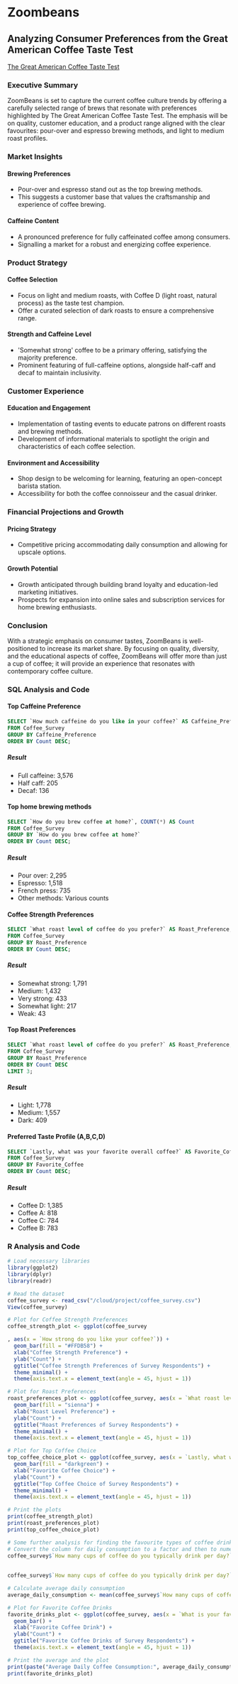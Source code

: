 # Zoombeans

## Analyzing Consumer Preferences from the Great American Coffee Taste Test

[The Great American Coffee Taste Test](https://cometeer.com/pages/the-great-american-coffee-taste-test)

### Executive Summary
ZoomBeans is set to capture the current coffee culture trends by offering a carefully selected range of brews that resonate with preferences highlighted by The Great American Coffee Taste Test. The emphasis will be on quality, customer education, and a product range aligned with the clear favourites: pour-over and espresso brewing methods, and light to medium roast profiles.

### Market Insights

#### Brewing Preferences
- Pour-over and espresso stand out as the top brewing methods.
- This suggests a customer base that values the craftsmanship and experience of coffee brewing.

#### Caffeine Content
- A pronounced preference for fully caffeinated coffee among consumers.
- Signalling a market for a robust and energizing coffee experience.

### Product Strategy

#### Coffee Selection
- Focus on light and medium roasts, with Coffee D (light roast, natural process) as the taste test champion.
- Offer a curated selection of dark roasts to ensure a comprehensive range.

#### Strength and Caffeine Level
- 'Somewhat strong' coffee to be a primary offering, satisfying the majority preference.
- Prominent featuring of full-caffeine options, alongside half-caff and decaf to maintain inclusivity.

### Customer Experience

#### Education and Engagement
- Implementation of tasting events to educate patrons on different roasts and brewing methods.
- Development of informational materials to spotlight the origin and characteristics of each coffee selection.

#### Environment and Accessibility
- Shop design to be welcoming for learning, featuring an open-concept barista station.
- Accessibility for both the coffee connoisseur and the casual drinker.

### Financial Projections and Growth

#### Pricing Strategy
- Competitive pricing accommodating daily consumption and allowing for upscale options.

#### Growth Potential
- Growth anticipated through building brand loyalty and education-led marketing initiatives.
- Prospects for expansion into online sales and subscription services for home brewing enthusiasts.

### Conclusion
With a strategic emphasis on consumer tastes, ZoomBeans is well-positioned to increase its market share. By focusing on quality, diversity, and the educational aspects of coffee, ZoomBeans will offer more than just a cup of coffee; it will provide an experience that resonates with contemporary coffee culture.

### SQL Analysis and Code

#### Top Caffeine Preference

```sql
SELECT `How much caffeine do you like in your coffee?` AS Caffeine_Preference, COUNT(*) AS Count
FROM Coffee_Survey
GROUP BY Caffeine_Preference
ORDER BY Count DESC;
```

##### Result
- Full caffeine: 3,576
- Half caff: 205
- Decaf: 136

#### Top home brewing methods

```sql
SELECT `How do you brew coffee at home?`, COUNT(*) AS Count
FROM Coffee_Survey
GROUP BY `How do you brew coffee at home?`
ORDER BY Count DESC;
```

##### Result
- Pour over: 2,295
- Espresso: 1,518
- French press: 735
- Other methods: Various counts

#### Coffee Strength Preferences

```sql
SELECT `What roast level of coffee do you prefer?` AS Roast_Preference, COUNT(*) AS Count
FROM Coffee_Survey
GROUP BY Roast_Preference
ORDER BY Count DESC;
```

##### Result
- Somewhat strong: 1,791
- Medium: 1,432
- Very strong: 433
- Somewhat light: 217
- Weak: 43

#### Top Roast Preferences

```sql
SELECT `What roast level of coffee do you prefer?` AS Roast_Preference, COUNT(*) AS Count
FROM Coffee_Survey
GROUP BY Roast_Preference
ORDER BY Count DESC
LIMIT 3;
```

##### Result
- Light: 1,778
- Medium: 1,557
- Dark: 409

#### Preferred Taste Profile (A,B,C,D)

```sql
SELECT `Lastly, what was your favorite overall coffee?` AS Favorite_Coffee, COUNT(*) AS Count
FROM Coffee_Survey
GROUP BY Favorite_Coffee
ORDER BY Count DESC;
```

##### Result
- Coffee D: 1,385
- Coffee A: 818
- Coffee C: 784
- Coffee B: 783

### R Analysis and Code

```r
# Load necessary libraries
library(ggplot2)
library(dplyr)
library(readr)

# Read the dataset
coffee_survey <- read_csv("/cloud/project/coffee_survey.csv")
View(coffee_survey)

# Plot for Coffee Strength Preferences
coffee_strength_plot <- ggplot(coffee_survey

, aes(x = `How strong do you like your coffee?`)) +
  geom_bar(fill = "#FFDB58") +
  xlab("Coffee Strength Preference") +
  ylab("Count") +
  ggtitle("Coffee Strength Preferences of Survey Respondents") +
  theme_minimal() +
  theme(axis.text.x = element_text(angle = 45, hjust = 1))

# Plot for Roast Preferences
roast_preferences_plot <- ggplot(coffee_survey, aes(x = `What roast level of coffee do you prefer?`)) +
  geom_bar(fill = "sienna") +
  xlab("Roast Level Preference") +
  ylab("Count") +
  ggtitle("Roast Preferences of Survey Respondents") +
  theme_minimal() +
  theme(axis.text.x = element_text(angle = 45, hjust = 1))

# Plot for Top Coffee Choice
top_coffee_choice_plot <- ggplot(coffee_survey, aes(x = `Lastly, what was your favorite overall coffee?`)) +
  geom_bar(fill = "darkgreen") +
  xlab("Favorite Coffee Choice") +
  ylab("Count") +
  ggtitle("Top Coffee Choice of Survey Respondents") +
  theme_minimal() +
  theme(axis.text.x = element_text(angle = 45, hjust = 1))

# Print the plots
print(coffee_strength_plot)
print(roast_preferences_plot)
print(top_coffee_choice_plot)

# Some further analysis for finding the favourite types of coffee drink for our participants
# Convert the column for daily consumption to a factor and then to numeric
coffee_survey$`How many cups of coffee do you typically drink per day?` <- factor(coffee_survey$`How many cups of coffee do you typically drink per day?`,
                                                                                  levels = c("Less than 1", "1", "2", "3", "4", "More than 4"),
                                                                                  labels = c(0.5, 1, 2, 3, 4, 5))
coffee_survey$`How many cups of coffee do you typically drink per day?` <- as.numeric(as.character(coffee_survey$`How many cups of coffee do you typically drink per day?`))

# Calculate average daily consumption
average_daily_consumption <- mean(coffee_survey$`How many cups of coffee do you typically drink per day?`, na.rm = TRUE)

# Plot for Favorite Coffee Drinks
favorite_drinks_plot <- ggplot(coffee_survey, aes(x = `What is your favorite coffee drink?`)) +
  geom_bar() +
  xlab("Favorite Coffee Drink") +
  ylab("Count") +
  ggtitle("Favorite Coffee Drinks of Survey Respondents") +
  theme(axis.text.x = element_text(angle = 45, hjust = 1))

# Print the average and the plot
print(paste("Average Daily Coffee Consumption:", average_daily_consumption))
print(favorite_drinks_plot)
```
